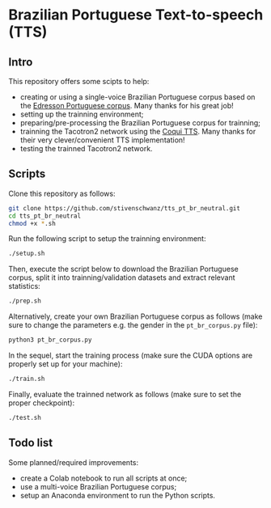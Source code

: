 # Brazilian Portuguese Text-to-speech (TTS)

## Intro

This repository offers some scipts to help:
* creating or using a single-voice Brazilian Portuguese corpus based on the [Edresson Portuguese corpus](https://github.com/Edresson/TTS-Portuguese-Corpus). Many thanks for his great job!
* setting up the trainning environment;
* preparing/pre-processing the Brazilian Portuguese corpus for trainning;
* trainning the Tacotron2 network using the [Coqui TTS](https://github.com/coqui-ai/TTS). Many thanks for their very clever/convenient TTS implementation!
* testing the trainned Tacotron2 network.

## Scripts

Clone this repository as follows:
```sh
git clone https://github.com/stivenschwanz/tts_pt_br_neutral.git
cd tts_pt_br_neutral
chmod +x *.sh
```

Run the following script to setup the trainning environment:
```sh
./setup.sh
```

Then, execute the script below to download the Brazilian Portuguese corpus, split it into trainning/validation datasets and extract relevant statistics:
```sh
./prep.sh
```

Alternatively, create your own Brazilian Portuguese corpus as follows (make sure to change the parameters e.g. the gender in the `pt_br_corpus.py` file):
```sh
python3 pt_br_corpus.py
```

In the sequel, start the training process (make sure the CUDA options are properly set up for your machine):
```sh
./train.sh
```

Finally, evaluate the trainned network as follows (make sure to set the proper checkpoint):
```sh
./test.sh
```

## Todo list

Some planned/required improvements:
* create a Colab notebook to run all scripts at once;
* use a multi-voice Brazilian Portuguese corpus;
* setup an Anaconda environment to run the Python scripts.
